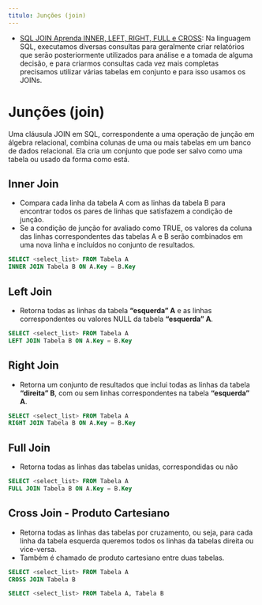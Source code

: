 ```yaml
---
titulo: Junções (join)
---
```

- [SQL JOIN  Aprenda INNER, LEFT, RIGHT, FULL e CROSS](https://www.alura.com.br/artigos/join-em-sql): Na linguagem SQL, executamos diversas consultas para geralmente criar relatórios que serão posteriormente utilizados para análise e a tomada de alguma decisão, e para criarmos consultas cada vez mais completas precisamos utilizar várias tabelas em conjunto e para isso usamos os JOINs.

# Junções (join)

Uma cláusula JOIN em SQL, correspondente a uma operação de junção em álgebra relacional, combina colunas de uma ou mais tabelas em um banco de dados relacional. Ela cria um conjunto que pode ser salvo como uma tabela ou usado da forma como está.

## Inner Join

- Compara cada linha da tabela A com as linhas da tabela B para encontrar todos os pares de linhas que satisfazem a condição de junção.
- Se a condição de junção for avaliado como TRUE, os valores da coluna das linhas correspondentes das tabelas A e B serão combinados em uma nova linha e incluídos no conjunto de resultados.

~~~sql
SELECT <select_list> FROM Tabela A
INNER JOIN Tabela B ON A.Key = B.Key
~~~

## Left Join

- Retorna todas as linhas da tabela **“esquerda” A** e as linhas correspondentes ou valores NULL da tabela **“esquerda” A**.

~~~sql
SELECT <select_list> FROM Tabela A
LEFT JOIN Tabela B ON A.Key = B.Key
~~~

## Right Join

- Retorna um conjunto de resultados que inclui todas as linhas da tabela **“direita” B**, com ou sem linhas correspondentes na tabela **“esquerda” A**.

~~~sql
SELECT <select_list> FROM Tabela A
RIGHT JOIN Tabela B ON A.Key = B.Key
~~~

## Full Join

- Retorna todas as linhas das tabelas unidas, correspondidas ou não

~~~sql
SELECT <select_list> FROM Tabela A
FULL JOIN Tabela B ON A.Key = B.Key
~~~

## Cross Join - Produto Cartesiano

- Retorna todas as linhas das tabelas por cruzamento, ou seja, para cada linha da tabela esquerda queremos todos os linhas da tabelas direita ou vice-versa.
- Também é chamado de produto cartesiano entre duas tabelas.

~~~sql
SELECT <select_list> FROM Tabela A
CROSS JOIN Tabela B
~~~

~~~sql
SELECT <select_list> FROM Tabela A, Tabela B
~~~
